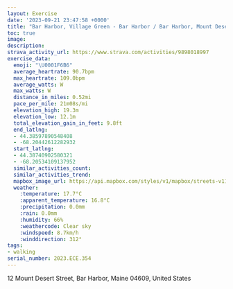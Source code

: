 ```yaml
---
layout: Exercise
date: '2023-09-21 23:47:58 +0000'
title: "Bar Harbor, Village Green - Bar Harbor / Bar Harbor, Mount Desert Island \U0001F6B6"
toc: true
image:
description:
strava_activity_url: https://www.strava.com/activities/9898018997
exercise_data:
  emoji: "\U0001F6B6"
  average_heartrate: 90.7bpm
  max_heartrate: 109.0bpm
  average_watts: W
  max_watts: W
  distance_in_miles: 0.52mi
  pace_per_mile: 21m08s/mi
  elevation_high: 19.3m
  elevation_low: 12.1m
  total_elevation_gain_in_feet: 9.8ft
  end_latlng:
  - 44.38597890548408
  - -68.20442612282932
  start_latlng:
  - 44.38740902580321
  - -68.20534109137952
  similar_activities_count:
  similar_activities_trend:
  mapbox_image_url: https://api.mapbox.com/styles/v1/mapbox/streets-v11/static/path-5+787af2-1.0(ab%7CmGpah_Lf%40I%5CKnB_%40xAUNK%3FWFGXEACH%40PEYHCA%40O%40P_%40J),pin-s-s+e5b22e(-68.20393,44.38577),pin-s-f+89ae00(-68.20337,44.38432)/auto/800x800?access_token=pk.eyJ1Ijoiam9zaGJlY2ttYW4iLCJhIjoiY205eWR2aDd1MWZ6djJrbXc4a3M0bWZleiJ9.XiG9OWkNcZk2QzjJbxLB4A
  weather:
    :temperature: 17.7°C
    :apparent_temperature: 16.8°C
    :precipitation: 0.0mm
    :rain: 0.0mm
    :humidity: 66%
    :weathercode: Clear sky
    :windspeed: 8.7km/h
    :winddirection: 312°
tags:
- walking
serial_number: 2023.ECE.354
---
```

12 Mount Desert Street, Bar Harbor, Maine 04609, United States
